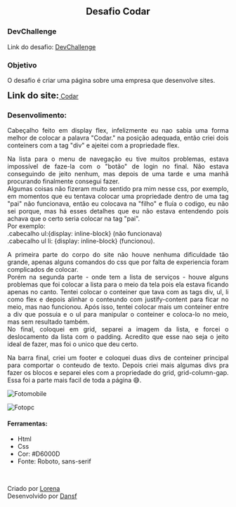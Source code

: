 <h2 style="text-align: center">
    Desafio Codar
</h2>
<h3>
    DevChallenge
</h3>
<p>
    Link do desafio: <a href="https://devchallenge.now.sh/challenges/5ed47992adee277fae224a0b/details" target="_blank">DevChallenge</a>
</p>
<h3>
    Objetivo
</h3>
<p>
    O desafio é criar uma página sobre uma empresa que desenvolve sites.
</p>
<p>
    <b><span style="font-size: 15pt">Link do site:</span></b><a href="https://dev-web-desafio-codar.vercel.app/" target="_blank" alt="Codar">&nbsp;Codar</a>


<h3>
    Desenvolimento:
</h3>
<p style="text-align: justify">
    Cabeçalho feito em display flex, infelizmente eu nao sabia uma forma melhor de colocar a palavra "Codar." na posição adequada, então criei dois conteiners com a tag "div" e ajeitei com a propriedade flex.
</p>

<p style="text-align: justify">
    Na lista para o menu de navegação eu tive muitos problemas, estava impossível de faze-la com o "botão" de login no final. Não estava conseguindo de jeito nenhum, mas depois de uma tarde e uma manhã procurando finalmente consegui fazer. <br/>Algumas coisas não fizeram muito sentido pra mim nesse css, por exemplo, em momentos que eu tentava colocar uma propriedade dentro de uma tag "pai" não funcionava, então eu colocava na "filho" e fluía o codigo, eu não sei porque, mas há esses detalhes que eu não estava entendendo pois achava que o certo seria colocar na tag "pai". <br/>
    Por exemplo: <br/> .cabecalho ul:{display: inline-block} (não funcionava)<br/>
    .cabecalho ul li: {display: inline-block} (funcionou).
</p>

<p style="text-align: justify">
    A primeira parte do corpo do site não houve nenhuma dificuldade tão grande, apenas alguns comandos do css que por falta de experiencia foram complicados de colocar.<br/>
    Porém na segunda parte - onde tem a lista de serviços - houve alguns problemas que foi colocar a lista para o meio da tela pois ela estava ficando apenas no canto. Tentei colocar o conteiner que tava com as tags div, ul, li como flex e depois alinhar o conteundo com justify-content para ficar no meio, mas nao funcionou. Após isso, tentei colocar mais um conteiner entre a div que possuia e o ul para manipular o conteiner e coloca-lo no meio, mas sem resultado também. <br/>No final, coloquei em grid, separei a imagem da lista, e forcei o deslocamento da lista com o padding. Acredito que esse nao seja o jeito ideal de fazer, mas foi o unico que deu certo.
</p>

<p style="text-align: justify">
    Na barra final, criei um footer e coloquei duas divs de conteiner principal para comportar o conteudo de texto. Depois criei mais algumas divs pra fazer os blocos e separei eles com a propriedade do grid, grid-column-gap. Essa foi a parte mais facil de toda a página 😅.
</p>

![Fotomobile](https://user-images.githubusercontent.com/63010902/112709645-041c3f80-8e9a-11eb-9ba8-14b9cf0cb0d1.png)

![Fotopc](https://user-images.githubusercontent.com/63010902/112709644-fff02200-8e99-11eb-9fe8-55366aeb887a.jpg)

<h4>
    Ferramentas:
</h4>

<ul>
    <li>Html</li>
    <li>Css</li>
    <li>Cor: #D6000D</li>
    <li>Fonte: Roboto, sans-serif</li>
</ul><br/>

<p>
    Criado por <a href="https://github.com/Lorenalgm" target="_blank">Lorena</a><br/>
    Desenvolvido por <a href="https://github.com/dansf" target="_blank">Dansf</a>
</p>

